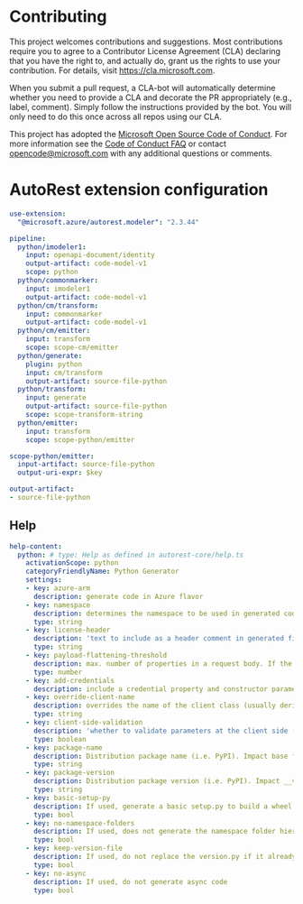 
# Contributing

This project welcomes contributions and suggestions.  Most contributions require you to agree to a
Contributor License Agreement (CLA) declaring that you have the right to, and actually do, grant us
the rights to use your contribution. For details, visit https://cla.microsoft.com.

When you submit a pull request, a CLA-bot will automatically determine whether you need to provide
a CLA and decorate the PR appropriately (e.g., label, comment). Simply follow the instructions
provided by the bot. You will only need to do this once across all repos using our CLA.

This project has adopted the [Microsoft Open Source Code of Conduct](https://opensource.microsoft.com/codeofconduct/).
For more information see the [Code of Conduct FAQ](https://opensource.microsoft.com/codeofconduct/faq/) or
contact [opencode@microsoft.com](mailto:opencode@microsoft.com) with any additional questions or comments.

# AutoRest extension configuration

``` yaml
use-extension:
  "@microsoft.azure/autorest.modeler": "2.3.44"

pipeline:
  python/imodeler1:
    input: openapi-document/identity
    output-artifact: code-model-v1
    scope: python
  python/commonmarker:
    input: imodeler1
    output-artifact: code-model-v1
  python/cm/transform:
    input: commonmarker
    output-artifact: code-model-v1
  python/cm/emitter:
    input: transform
    scope: scope-cm/emitter
  python/generate:
    plugin: python
    input: cm/transform
    output-artifact: source-file-python
  python/transform:
    input: generate
    output-artifact: source-file-python
    scope: scope-transform-string
  python/emitter:
    input: transform
    scope: scope-python/emitter

scope-python/emitter:
  input-artifact: source-file-python
  output-uri-expr: $key

output-artifact:
- source-file-python
```

## Help

``` yaml
help-content:
  python: # type: Help as defined in autorest-core/help.ts
    activationScope: python
    categoryFriendlyName: Python Generator
    settings:
    - key: azure-arm
      description: generate code in Azure flavor
    - key: namespace
      description: determines the namespace to be used in generated code. impacts folder structure.
      type: string
    - key: license-header
      description: 'text to include as a header comment in generated files (magic strings: MICROSOFT_MIT, MICROSOFT_APACHE, MICROSOFT_MIT_NO_VERSION, MICROSOFT_APACHE_NO_VERSION, MICROSOFT_MIT_NO_CODEGEN). Should be MICROSOFT_MIT_NO_VERSION.'
      type: string
    - key: payload-flattening-threshold
      description: max. number of properties in a request body. If the number of properties in the request body is less than or equal to this value, these properties will be represented as individual method arguments instead. Should be 2.
      type: number
    - key: add-credentials
      description: include a credential property and constructor parameter supporting different authentication behaviors. This value is frozen to true if azure-arm=true.
    - key: override-client-name
      description: overrides the name of the client class (usually derived from $.info.title)
      type: string
    - key: client-side-validation
      description: 'whether to validate parameters at the client side (according to OpenAPI definition) before making a request; default: true'
      type: boolean
    - key: package-name
      description: Distribution package name (i.e. PyPI). Impact base folder and UserAgent
      type: string
    - key: package-version
      description: Distribution package version (i.e. PyPI). Impact __version__ and UserAgent
      type: string
    - key: basic-setup-py
      description: If used, generate a basic setup.py to build a wheel package.
      type: bool
    - key: no-namespace-folders
      description: If used, does not generate the namespace folder hierarchy, but directly the client. Useful for update.
      type: bool
    - key: keep-version-file
      description: If used, do not replace the version.py if it already exists.
      type: bool
    - key: no-async
      description: If used, do not generate async code
      type: bool
```